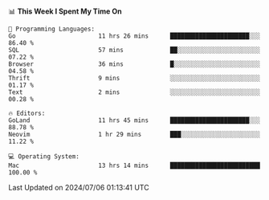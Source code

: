 <!--START_SECTION:waka-->
📊 **This Week I Spent My Time On** 

```text
💬 Programming Languages: 
Go                       11 hrs 26 mins      ██████████████████████░░░   86.40 % 
SQL                      57 mins             ██░░░░░░░░░░░░░░░░░░░░░░░   07.22 % 
Browser                  36 mins             █░░░░░░░░░░░░░░░░░░░░░░░░   04.58 % 
Thrift                   9 mins              ░░░░░░░░░░░░░░░░░░░░░░░░░   01.17 % 
Text                     2 mins              ░░░░░░░░░░░░░░░░░░░░░░░░░   00.28 % 

🔥 Editors: 
GoLand                   11 hrs 45 mins      ██████████████████████░░░   88.78 % 
Neovim                   1 hr 29 mins        ███░░░░░░░░░░░░░░░░░░░░░░   11.22 % 

💻 Operating System: 
Mac                      13 hrs 14 mins      █████████████████████████   100.00 % 
```


 Last Updated on 2024/07/06 01:13:41 UTC
<!--END_SECTION:waka-->
